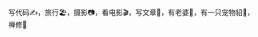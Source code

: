 
写代码:writing_hand:，旅行:beach_umbrella:，摄影:camera:，看电影:clapper:，写文章:book:，有老婆:girl:，有一只宠物貂:skunk:，禅修:pray:

